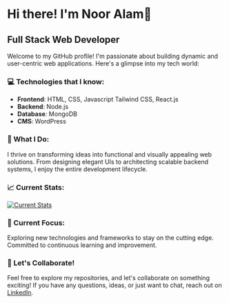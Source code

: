 # Hi there! I'm Noor Alam👋

## Full Stack Web Developer

Welcome to my GitHub profile! I'm passionate about building dynamic and user-centric web applications. Here's a glimpse into my tech world:

### 💻 Technologies that I know:

- **Frontend**: HTML, CSS, Javascript Tailwind CSS, React.js
- **Backend**: Node.js
- **Database**: MongoDB
- **CMS**: WordPress

### 🌟 What I Do:

I thrive on transforming ideas into functional and visually appealing web solutions. From designing elegant UIs to architecting scalable backend systems, I enjoy the entire development lifecycle.


### 📈 Current Stats:

[![Current Stats](https://github-readme-streak-stats.herokuapp.com?user=nooralam143&theme=dark)](https://git.io/streak-stats)

### 🔭 Current Focus:

Exploring new technologies and frameworks to stay on the cutting edge. Committed to continuous learning and improvement.

### 🚀 Let's Collaborate!

Feel free to explore my repositories, and let's collaborate on something exciting! If you have any questions, ideas, or just want to chat, reach out on [LinkedIn](https://www.linkedin.com/in/nooralam143/).

